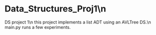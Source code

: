 # Data_Structures_Proj1\n
DS project 1\n
this project implements a list ADT using an AVLTree DS.\n
main.py runs a few experiments.
